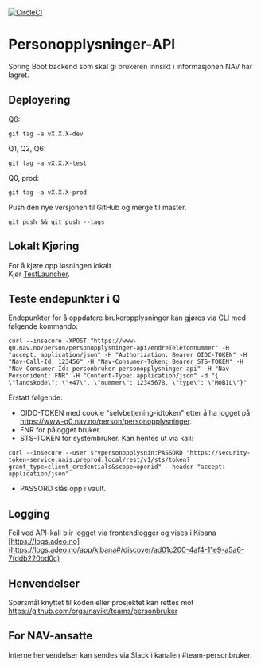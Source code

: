 [![CircleCI](https://circleci.com/gh/navikt/personopplysninger-api.svg?style=svg&circle-token=deaa249d91e9850bdcf347c0aa29240c50d76e3a)](https://circleci.com/gh/navikt/personopplysninger-api)

# Personopplysninger-API

Spring Boot backend som skal gi brukeren innsikt i informasjonen NAV har lagret. 

## Deployering

Q6:
```
git tag -a vX.X.X-dev
```

Q1, Q2, Q6:
```
git tag -a vX.X.X-test
```
Q0, prod:
```
git tag -a vX.X.X-prod
```

Push den nye versjonen til GitHub og merge til master.
```
git push && git push --tags
```

## Lokalt Kjøring

For å kjøre opp løsningen lokalt <br>
Kjør [TestLauncher](src/test/java/no/nav/personopplysninger/api/TestLauncher.java).

## Teste endepunkter i Q

Endepunkter for å oppdatere brukeropplysninger kan gjøres via CLI med følgende kommando:

```
curl --insecure -XPOST "https://www-q0.nav.no/person/personopplysninger-api/endreTelefonnummer" -H "accept: application/json" -H "Authorization: Bearer OIDC-TOKEN" -H "Nav-Call-Id: 123456" -H "Nav-Consumer-Token: Bearer STS-TOKEN" -H "Nav-Consumer-Id: personbruker-personopplysninger-api" -H "Nav-Personident: FNR" -H "Content-Type: application/json" -d "{ \"landskode\": \"+47\", \"nummer\": 12345678, \"type\": \"MOBIL\"}"
```

Erstatt følgende:
* OIDC-TOKEN med cookie "selvbetjening-idtoken" etter å ha logget på https://www-q0.nav.no/person/personopplysninger.
* FNR for pålogget bruker.
* STS-TOKEN for systembruker. Kan hentes ut via kall:

```
curl --insecure --user srvpersonopplysnin:PASSORD "https://security-token-service.nais.preprod.local/rest/v1/sts/token?grant_type=client_credentials&scope=openid" --header "accept: application/json"
```

* PASSORD slås opp i vault.


## Logging

Feil ved API-kall blir logget via frontendlogger og vises i Kibana<br>
[https://logs.adeo.no](https://logs.adeo.no/app/kibana#/discover/ad01c200-4af4-11e9-a5a6-7fddb220bd0c)

## Henvendelser

Spørsmål knyttet til koden eller prosjektet kan rettes mot https://github.com/orgs/navikt/teams/personbruker

## For NAV-ansatte

Interne henvendelser kan sendes via Slack i kanalen #team-personbruker.

